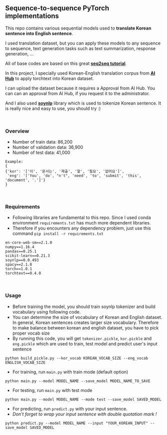 ## Sequence-to-sequence PyTorch implementations
This repo contains various sequential models used to **translate Korean sentence into English sentence**.

I used translation dataset, but you can apply these models to any sequence to sequence, text generation tasks such as text summarization, response generation, ...

All of base codes are based on this great [**seq2seq tutorial**](https://github.com/bentrevett/pytorch-seq2seq).

In this project, I specially used Korean-English translation corpus from [**AI Hub**](http://www.aihub.or.kr/) to apply torchtext into Korean dataset. 

I can upload the dataset because it requires a Approval from AI Hub. You can can an approval from AI Hub, if you request it to the administrator.

And I also used [**soynlp**](https://github.com/lovit/soynlp) library which is used to tokenize Korean sentence. 
It is really nice and easy to use, you should try :)

<br/>

### Overview
- Number of train data: 86,200
- Number of validation data: 36,900
- Number of test data: 41,000
```
Example: 
{
{'kor': '['이', '문서는', '제출', '할', '필요', '없어요']', 
 'eng': '['You', 'do', "n't", 'need', 'to', 'submit', 'this', 'document', '.']'}
}
```
<br/>

### Requirements

- Following libraries are fundamental to this repo. Since I used conda environment `requirements.txt` has much more dependent libraries. 
- Therefore if you encounters any dependency problem, just use this command `pip install -r requirements.txt`

```
en-core-web-sm==2.1.0
numpy==1.16.4
pandas==0.25.1
scikit-learn==0.21.3
soynlp==0.0.493
spacy==2.1.8
torch==1.0.1
torchtext==0.4.0
```
<br/>

### Usage
- Before training the model, you should train soynlp tokenizer and build vocabulary using following code. 
- You can determine the size of vocabulary of Korean and English dataset. In general, Korean sentences creates larger size vocabulary. Therefore to make balance between korean and english dataset, you have to pick proper vocab size
- By running this code, you will get `tokenizer.pickle`, `kor.pickle` and `eng.pickle` which are used to train, 
test model and predict user's input sentence

```
python build_pickle.py --kor_vocab KOREAN_VOCAB_SIZE --eng_vocab ENGLISH_VOCAB_SIZE
```


- For training, run `main.py` with train mode (default option)

```
python main.py --model MODEL_NAME --save_model MODEL_NAME_TO_SAVE
```

- For testing, run `main.py` with test mode

```
python main.py --model MODEL_NAME --mode test --save_model SAVED_MODEL
```

- For predicting, run `predict.py` with your input sentence. 
- *Don't forget to wrap your input sentence with double quotation mark !*

```
python predict.py --model MODEL_NAME --input "YOUR_KOREAN_INPUT" --save_model SAVED_MODEL
```